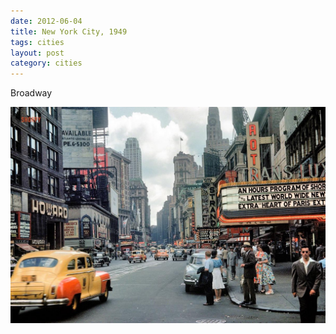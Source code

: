 ```yaml
---
date: 2012-06-04
title: New York City, 1949
tags: cities
layout: post
category: cities
---
```


Broadway

![nyc1](https://raw.githubusercontent.com/muneer78/muneer78.github.io/master/images/NYC9.jpg)



